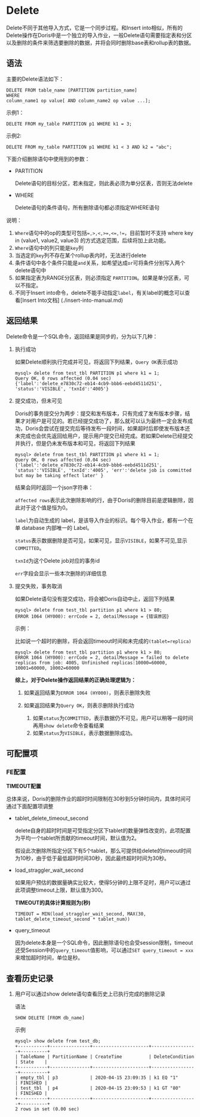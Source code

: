 <!-- 
Licensed to the Apache Software Foundation (ASF) under one
or more contributor license agreements.  See the NOTICE file
distributed with this work for additional information
regarding copyright ownership.  The ASF licenses this file
to you under the Apache License, Version 2.0 (the
"License"); you may not use this file except in compliance
with the License.  You may obtain a copy of the License at

  http://www.apache.org/licenses/LICENSE-2.0

Unless required by applicable law or agreed to in writing,
software distributed under the License is distributed on an
"AS IS" BASIS, WITHOUT WARRANTIES OR CONDITIONS OF ANY
KIND, either express or implied.  See the License for the
specific language governing permissions and limitations
under the License.
-->

# Delete

Delete不同于其他导入方式，它是一个同步过程。和Insert into相似，所有的Delete操作在Doris中是一个独立的导入作业，一般Delete语句需要指定表和分区以及删除的条件来筛选要删除的数据，并将会同时删除base表和rollup表的数据。

## 语法

主要的Delete语法如下：

```
DELETE FROM table_name [PARTITION partition_name]
WHERE
column_name1 op value[ AND column_name2 op value ...];
```

示例1：

```
DELETE FROM my_table PARTITION p1 WHERE k1 = 3;
```

示例2:

```
DELETE FROM my_table PARTITION p1 WHERE k1 < 3 AND k2 = "abc";
```

下面介绍删除语句中使用到的参数：

* PARTITION
	
	Delete语句的目标分区，若未指定，则此表必须为单分区表，否则无法delete

* WHERE
	
	Delete语句的条件语句，所有删除语句都必须指定WHERE语句

说明：

1. `Where`语句中的op的类型可包括`=,>,<,>=,<=,!=`，目前暂时不支持 where key in (value1, value2, value3) 的方式选定范围，后续将加上此功能。
2. `Where`语句中的列只能是`key`列
3.  当选定的`key`列不存在某个rollup表内时，无法进行delete
4.  条件语句中各个条件只能是`and`关系，如希望达成`or`可将条件分别写入两个delete语句中
5.  如果指定表为RANGE分区表，则必须指定 `PARTITION`。如果是单分区表，可以不指定。
6.  不同于Insert into命令，delete不能手动指定`label`，有关label的概念可以查看[Insert Into文档] (./insert-into-manual.md)

## 返回结果

Delete命令是一个SQL命令，返回结果是同步的，分为以下几种：

1. 执行成功

	如果Delete顺利执行完成并可见，将返回下列结果，`Query OK`表示成功
	
	```
	mysql> delete from test_tbl PARTITION p1 where k1 = 1;
    Query OK, 0 rows affected (0.04 sec)
    {'label':'delete_e7830c72-eb14-4cb9-bbb6-eebd4511d251', 'status':'VISIBLE', 'txnId':'4005'}
	```
	
2. 提交成功，但未可见

    Doris的事务提交分为两步：提交和发布版本，只有完成了发布版本步骤，结果才对用户是可见的。若已经提交成功了，那么就可以认为最终一定会发布成功，Doris会尝试在提交完后等待发布一段时间，如果超时后即使发布版本还未完成也会优先返回给用户，提示用户提交已经完成。若如果Delete已经提交并执行，但是仍未发布版本和可见，将返回下列结果
    
    ```
	mysql> delete from test_tbl PARTITION p1 where k1 = 1;
    Query OK, 0 rows affected (0.04 sec)
    {'label':'delete_e7830c72-eb14-4cb9-bbb6-eebd4511d251', 'status':'VISIBLE', 'txnId':'4005', 'err':'delete job is committed but may be taking effect later' }
	```
	
    结果会同时返回一个json字符串：
	
    `affected rows`表示此次删除影响的行，由于Doris的删除目前是逻辑删除，因此对于这个值是恒为0。
    
    `label`为自动生成的 label，是该导入作业的标识。每个导入作业，都有一个在单 database 内部唯一的 Label。
    
    `status`表示数据删除是否可见，如果可见，显示`VISIBLE`，如果不可见,显示`COMMITTED`。
    
    `txnId`为这个Delete job对应的事务id
    
    `err`字段会显示一些本次删除的详细信息
	
3. 提交失败，事务取消

    如果Delete语句没有提交成功，将会被Doris自动中止，返回下列结果
    
    ```
	mysql> delete from test_tbl partition p1 where k1 > 80;
    ERROR 1064 (HY000): errCode = 2, detailMessage = {错误原因}
	```
	
    示例：
    
    比如说一个超时的删除，将会返回timeout时间和未完成的`(tablet=replica)`

    ```
	mysql> delete from test_tbl partition p1 where k1 > 80;
    ERROR 1064 (HY000): errCode = 2, detailMessage = failed to delete replicas from job: 4005, Unfinished replicas:10000=60000, 10001=60000, 10002=60000
	```
	
    **综上，对于Delete操作返回结果的正确处理逻辑为：**
    
    1. 如果返回结果为`ERROR 1064 (HY000)`，则表示删除失败
    
    2. 如果返回结果为`Query OK`，则表示删除执行成功

    	1. 如果`status`为`COMMITTED`，表示数据仍不可见，用户可以稍等一段时间再用`show delete`命令查看结果
    	2. 如果`status`为`VISIBLE`，表示数据删除成功。

## 可配置项

### FE配置

**TIMEOUT配置**

总体来说，Doris的删除作业的超时时间限制在30秒到5分钟时间内，具体时间可通过下面配置项调整

* tablet\_delete\_timeout\_second

   delete自身的超时时间是可受指定分区下tablet的数量弹性改变的，此项配置为平均一个tablet所贡献的timeout时间，默认值为2。
   
   假设此次删除所指定分区下有5个tablet，那么可提供给delete的timeout时间为10秒，由于低于最低超时时间30秒，因此最终超时时间为30秒。
   
* load\_straggler\_wait\_second

  如果用户预估的数据量确实比较大，使得5分钟的上限不足时，用户可以通过此项调整timeout上限，默认值为300。
  
   **TIMEOUT的具体计算规则为(秒)**
  
  `TIMEOUT = MIN(load_straggler_wait_second, MAX(30, tablet_delete_timeout_second * tablet_num))`
  
* query_timeout
  
  因为delete本身是一个SQL命令，因此删除语句也会受session限制，timeout还受Session中的`query_timeout`值影响，可以通过`SET query_timeout = xxx`来增加超时时间，单位是秒。
  
## 查看历史记录
	
1. 用户可以通过show delete语句查看历史上已执行完成的删除记录

	语法

	```
	SHOW DELETE [FROM db_name]
	```
	
	示例
	
	```
	mysql> show delete from test_db;
	+-----------+---------------+---------------------+-----------------+----------+
	| TableName | PartitionName | CreateTime          | DeleteCondition | State    |
	+-----------+---------------+---------------------+-----------------+----------+
	| empty_tbl | p3            | 2020-04-15 23:09:35 | k1 EQ "1"       | FINISHED |
	| test_tbl  | p4            | 2020-04-15 23:09:53 | k1 GT "80"      | FINISHED |
	+-----------+---------------+---------------------+-----------------+----------+
	2 rows in set (0.00 sec)
	```
	
